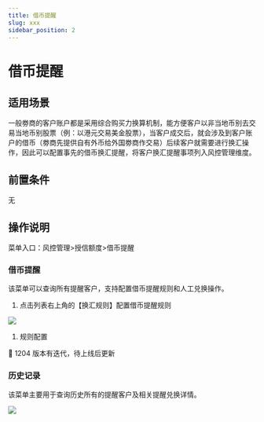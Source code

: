 ```yaml
---
title: 借币提醒
slug: xxx
sidebar_position: 2
---
```



# 借币提醒

## 适用场景

一般劵商的客户账户都是采用综合购买力换算机制，能方便客户以非当地币别去交易当地币别股票（例：以港元交易美金股票），当客户成交后，就会涉及到客户账户的借币（劵商先提供自有外币给外国劵商作交易）后续客户就需要进行换汇操作，因此可以配置事先的借币换汇提醒，将客户换汇提醒事项列入风控管理维度。

## 前置条件

无

## 操作说明

菜单入口：风控管理&gt;授信额度&gt;借币提醒

### 借币提醒

该菜单可以查询所有提醒客户，支持配置借币提醒规则和人工兑换操作。

1. 点击列表右上角的【换汇规则】配置借币提醒规则

<img src="/assets/CUSgbEbPLogSZyxUcCScPDN5nAm.png"/>

1. 规则配置

<div class="callout callout-bg-2 callout-border-2">
<p>📌 1204 版本有迭代，待上线后更新</p>
</div>

### 历史记录

该菜单主要用于查询历史所有的提醒客户及相关提醒兑换详情。

<img src="/assets/QG7vb6a0gopDZOx5NAucgHIpnrd.png"/>

